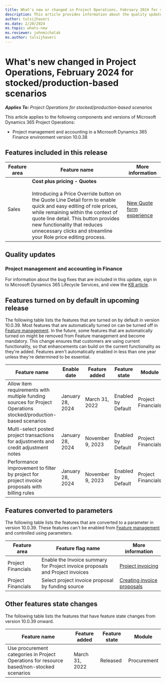 ```yaml
---
title: What's new or changed in Project Operations, February 2024 for stocked/production-based scenarios
description: This article provides information about the quality updates that are available in the February 2024 release of Microsoft Dynamics 365 Project Operations for stocked/production-based scenarios.
author: tulsijhaveri
ms.date: 2/20/2024
ms.topic: whats-new
ms.reviewer: johnmichalak
ms.author: tulsijhaveri
---
```


# What's new changed in Project Operations, February 2024 for stocked/production-based scenarios

_**Applies To:** Project Operations for stocked/production-based scenarios_

This article applies to the following components and versions of Microsoft Dynamics 365 Project Operations:

- Project management and accounting in a Microsoft Dynamics 365 Finance environment version 10.0.38

## Features included in this release

| **Feature area** | **Feature name** | **More information** |
| --- | --- | --- |
| Sales | **Cost plus pricing - Quotes**<br><br>Introducing a Price Override button on the Quote Line Detail form to enable quick and easy editing of role prices, while remaining within the context of quote line detail. This button provides new functionality that reduces unnecessary clicks and streamline your Role price editing process. | [New Quote form experience](/dynamics365/project-operations/sales/quotes-new-form) |

## Quality updates
### Project management and accounting in Finance

For information about the bug fixes that are included in this update, sign in to Microsoft Dynamics 365 Lifecycle Services, and view the [KB article](https://fix.lcs.dynamics.com/Issue/Details?bugId=857683).

## Features turned on by default in upcoming release
The following table lists the features that are turned on by default in version 10.0.39. Most features that are automatically turned on can be turned off in [Feature management](/dynamics365/fin-ops-core/fin-ops/get-started/feature-management/feature-management-overview). In the future, some features that are automatically turned on might be removed from Feature management and become mandatory. This change ensures that customers are using current functionality, so that enhancements can build on the current functionality as they're added. Features aren't automatically enabled in less than one year unless they're determined to be essential. 

| **Feature name** | **Enable date** | **Feature added** | **Feature state** | **Module** |
| --- | --- | --- | --- | --- |
| Allow item requirements with multiple funding sources for Project Operations stocked/production-based scenarios | January 28, 2024 | March 31, 2022 | Enabled by Default | Project Financials |
| Multi-select posted project transactions for adjustments and credit adjustment notes | January 28, 2024 | November 9, 2023 | Enabled by Default | Project Financials |
| Performance improvement to filter by project for project invoice proposals with billing rules | January 28, 2024 | November 9, 2023 | Enabled by Default | Project Financials |

## Features converted to parameters

The following table lists the features that are converted to a parameter in version 10.0.39. These features can't be enabled from [Feature management](/dynamics365/fin-ops-core/fin-ops/get-started/feature-management/feature-management-overview) and controlled using parameters.

| **Feature area** | **Feature flag name** | **More information** |
| --- | --- | --- |
| Project Financials | Enable the Invoice summary for Project invoice proposals and Project invoices | [Project invoicing](/dynamics365/finance/accounts-payable/project-invoicing) |
| Project Financials | Select project invoice proposal by funding source | [Creating invoice proposals](/dynamics365/finance/accounts-payable/project-invoicing#creating-invoice-proposals) |

## Other features state changes

The following table lists the features that have feature state changes from version 10.0.39 onward.

| **Feature name** | **Feature added** | **Feature state** | **Module** |
| --- | --- | --- | --- |
| Use procurement categories in Project Operations for resource based/non-stocked scenarios | March 31, 2022 | Released | Procurement |
